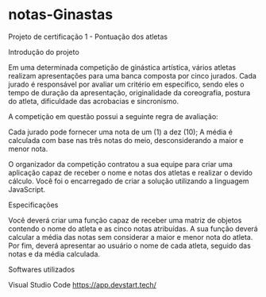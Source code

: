 # notas-Ginastas
Projeto de certificação 1 - Pontuação dos atletas

Introdução do projeto

Em uma determinada competição de ginástica artística, vários atletas realizam apresentações para uma banca composta por cinco jurados. Cada jurado é responsável por avaliar um critério em específico, sendo eles o tempo de duração da apresentação, originalidade da coreografia, postura do atleta, dificuldade das acrobacias e sincronismo.

A competição em questão possui a seguinte regra de avaliação:

Cada jurado pode fornecer uma nota de um (1) a dez (10);
A média é calculada com base nas três notas do meio, desconsiderando a maior e menor nota.

O organizador da competição contratou a sua equipe para criar uma aplicação capaz de receber o nome e notas dos atletas e realizar o devido cálculo. Você foi o encarregado de criar a solução utilizando a linguagem JavaScript.

Especificações

Você deverá criar uma função capaz de receber uma matriz de objetos contendo o nome do atleta e as cinco notas atribuídas. A sua função deverá calcular a média das notas sem considerar a maior e menor nota do atleta. Por fim, deverá apresentar ao usuário o nome de cada atleta, seguido das notas e da média calculada.

Softwares utilizados

Visual Studio Code
https://app.devstart.tech/


